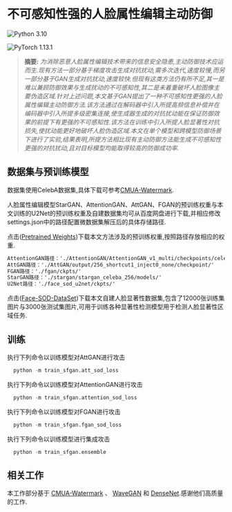 # 不可感知性强的人脸属性编辑主动防御

![Python 3.10](https://img.shields.io/badge/python-3.10-green.svg?style=plastic)

![PyTorch 1.13.1](https://img.shields.io/badge/pytorch-1.13.1-green.svg?style=plastic)


> **摘要:** *为消除恶意人脸属性编辑技术带来的信息安全隐患,主动防御技术应运而生.现有方法一部分基于梯度攻击生成对抗扰动,需多次迭代,速度较慢,而另一部分基于GAN生成对抗扰动,速度较快.但现有这类方法仍有所不足,其一是难以兼顾防御效果与生成扰动的不可感知性,其二是未着重破坏人脸图像主要伪造区域.针对上述问题,本文基于GAN提出了一种不可感知性更强的人脸属性编辑主动防御方法.该方法通过在解码器中引入所提高频信息补偿并在编码器中引入所提多级密集连接,使生成器生成的对抗扰动能在保证防御效果的前提下有更强的不可感知性.该方法在训练中引入所提人脸显著性对抗损失,使扰动能更好地破坏人脸伪造区域.本文在单个模型和跨模型防御场景下进行了实验,结果表明,所提方法相比现有主动防御方法能生成不可感知性更强的对抗扰动,且对目标模型均能取得较高的防御成功率.*


## 数据集与预训练模型

数据集使用CelebA数据集,具体下载可参考[CMUA-Watermark](https://github.com/VDIGPKU/CMUA-Watermark). 

人脸属性编辑模型StarGAN、AttentionGAN、AttGAN、FGAN的预训练权重与本文训练的U2Net的预训练权重及自建数据集均可从百度网盘进行下载,并相应修改settings.json中的路径配置微数据集解压后的具体存储路径.

点击([Pretrained Weights](https://pan.baidu.com/s/1AMhVnrcB4OIUOwym8tP7eA?pwd=msch))下载本文方法涉及的预训练权重,按照路径存放相应的权重.

```xml
AttentionGAN路径：'./AttentionGAN/AttentionGAN_v1_multi/checkpoints/celeba_256_pretrained/'
AttGAN路径：'./AttGAN/output/256_shortcut1_inject0_none/checkpoint/'
FGAN路径：'./fgan/ckpts/'
StarGAN路径：'./stargan/stargan_celeba_256/models/'
U2Net路径：'./face_sod_u2net/ckpts/'
```

点击([Face-SOD-DataSet](https://pan.baidu.com/s/1f-SRP5J-9OEs4TFNT4_10w?pwd=r33j))下载本文自建人脸显著性数据集,包含了12000张训练集图片与3000张测试集图片,可用于训练各种显著性检测模型用于检测人脸显著性区域任务.


## 训练
执行下列命令以训练模型对AttGAN进行攻击

```python
  python -m train_sfgan.att_sod_loss
```
执行下列命令以训练模型对AttentionGAN进行攻击

```python
  python -m train_sfgan.attention_sod_loss
```
执行下列命令以训练模型对FGAN进行攻击

```python
  python -m train_sfgan.fgan_sod_loss
```
执行下列命令以训练模型进行集成攻击

```python
  python -m train_sfgan.ensemble
```

## 相关工作
本工作部分基于 [CMUA-Watermark](https://github.com/VDIGPKU/CMUA-Watermark) 、 [WaveGAN](https://github.com/kobeshegu/ECCV2022_WaveGAN) 和 [DenseNet](https://github.com/bamos/densenet.pytorch).感谢他们高质量的工作.
